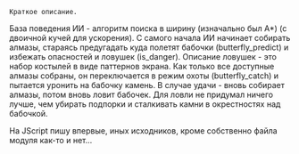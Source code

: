 	Краткое описание.
База поведения ИИ - алгоритм поиска в ширину (изначально был A*) (с двоичной кучей для ускорения).
С самого начала ИИ начинает собирать алмазы, стараясь предугадать куда полетят бабочки (butterfly_predict) и избежать опасностей и ловушек (is_danger).
Описание ловушек - это набор костылей в виде паттернов экрана.
Как только все доступные алмазы собраны, он переключается в режим охоты (butterfly_catch) и пытается уронить на бабочку камень.
В случае удачи - вновь собирает алмазы, потом вновь ловит бабочек.
Для ловли не придумал ничего лучше, чем убирать подпорки и сталкивать камни в окрестностях над бабочкой.

На JScript пишу впервые, иных исходников, кроме собственно файла модуля как-то и нет...